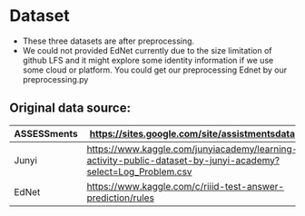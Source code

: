 # Dataset

- These three datasets are after preprocessing.
- We could not provided EdNet currently due to the size limitation of github LFS and it might explore some identity information if we use some cloud or platform. You could get our preprocessing Ednet by our preprocessing.py


## Original data source:
| ASSESSments| https://sites.google.com/site/assistmentsdata|
| ------|------|
| Junyi| https://www.kaggle.com/junyiacademy/learning-activity-public-dataset-by-junyi-academy?select=Log_Problem.csv|
| EdNet| https://www.kaggle.com/c/riiid-test-answer-prediction/rules|
